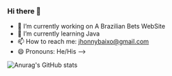### Hi there 👋

- 🔭 I’m currently working on A Brazilian Bets WebSite
- 🌱 I’m currently learning Java
- 📫 How to reach me: jhonnybaixo@gmail.com
- 😄 Pronouns: He/His
-->

![Anurag's GitHub stats](https://github-readme-stats.vercel.app/api?username=jhonnybaltros&show_icons=true&theme=radical&count_private=true)

